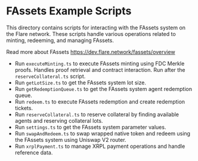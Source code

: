 # FAssets Example Scripts

This directory contains scripts for interacting with the FAssets system on the Flare network. 
These scripts handle various operations related to minting, redeeming, and managing FAssets.

Read more about FAssets https://dev.flare.network/fassets/overview

- Run `executeMinting.ts` to execute FAssets minting using FDC Merkle proofs. Handles proof retrieval and contract interaction. Run after the `reserveCollateral.ts` script.
- Run `getLotSize.ts` to get the FAssets system lot size.
- Run `getRedemptionQueue.ts` to get the FAssets system agent redemption queue.
- Run `redeem.ts` to execute FAssets redemption and create redemption tickets.  
- Run `reserveCollateral.ts` to reserve collateral by finding available agents and reserving collateral lots.
- Run `settings.ts` to get the FAssets system parameter values.
- Run `swapAndRedeem.ts` to swap wrapped native token and redeem using the FAssets system using Uniswap V2 router.
- Run `xrplPayment.ts` to manage XRPL payment operations and handle reference data.

<!-- Auto-update: 2025-10-19T17:31:38.879005 -->
